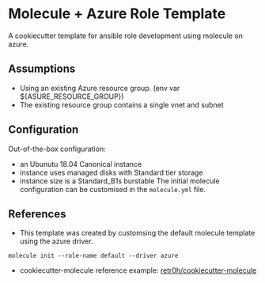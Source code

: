 # Molecule + Azure Role Template
A cookiecutter template for ansible role development using molecule on azure.

## Assumptions
* Using an existing Azure resource group.  (env var ${ASURE_RESOURCE_GROUP})
* The existing resource group contains a single vnet and subnet

## Configuration
Out-of-the-box configuration:
* an Ubunutu 18.04 Canonical instance
* instance uses managed disks with Standard tier storage
* instance size is a Standard_B1s burstable
The initial molecule configuration can be customised in the `molecule.yml` file.

## References
* This template was created by customsing the default molecule template using the azure driver.
```
molecule init --role-name default --driver azure
```
* cookiecutter-molecule reference example: [retr0h/cookiecutter-molecule](https://github.com/retr0h/cookiecutter-molecule)
